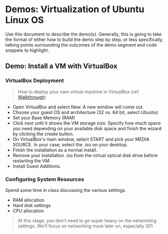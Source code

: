# Demos: Virtualization of Ubuntu Linux OS

Use this document to describe the demo(s). Generally, this is going to take the format of either how to build the demo step by step, or less specifically, talking points surrounding the outcomes of the demo segment and code snippets to highlight.

## Demo: Install a VM with VirtualBox

### VirtualBox Deployment

> How to deploy your own virtual machine in VirtualBox (ref. [Walkthrough](https://askubuntu.com/questions/142549/how-to-install-ubuntu-on-virtualbox))

- Open VirtualBox and select New. A new window will come out.
- Choose your guest OS and architecture (32 vs. 64 bit, select Ubuntu)
- Set your Base Memory (RAM)
- Click next until it shows the VM storage size. Specify how much space you need depending on your available disk space and finish the wizard by clicking the create button.
- On VirtualBox's main window, select START and pick your MEDIA SOURCE. In your case, select the .iso on your desktop.
- Finish the installation as a normal install.
- Remove your installation .iso from the virtual optical disk drive before restarting the VM.
- Install Guest Additions.

### Configuring System Resources

Spend some time in class discussing the various settings. 
- RAM allocation
- Hard disk settings
- CPU allocation

> At this stage, you don't need to go super heavy on the networking settings. We'll focus on networking more later on, especially 301.

